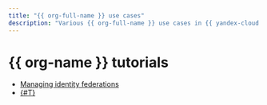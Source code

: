 ```yaml
---
title: "{{ org-full-name }} use cases"
description: "Various {{ org-full-name }} use cases in {{ yandex-cloud }}."
---
```


# {{ org-name }} tutorials

* [Managing identity federations](./federations/index.md)
* [{#T}](sa-oslogin-ansible.md)
